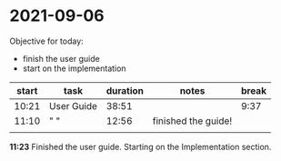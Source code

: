 # 2021-09-06
Objective for today:
- finish the user guide
- start on the implementation



| start | task       | duration | notes               | break |
| ----- | ---------- | -------- | ------------------- | ----- |
| 10:21 | User Guide | 38:51    |                     | 9:37  |
| 11:10 | " "        | 12:56    | finished the guide! |       |
|       |            |          |                     |       |

**11:23** Finished the user guide.  Starting on the Implementation section.

